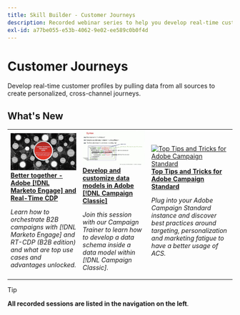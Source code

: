 ```yaml
---
title: Skill Builder - Customer Journeys
description: Recorded webinar series to help you develop real-time customer profiles by pulling data from all sources to create personalized, cross-channel journeys.
exl-id: a77be055-e53b-4062-9e02-ee589c0b0f4d
---
```

# Customer Journeys

Develop real-time customer profiles by pulling data from all sources to create personalized, cross-channel journeys.

## What's New

<table>
<tr>
  <td>
    <a href="https://experienceleague.adobe.com/docs/skill-builder-events/skill-builder/customer-journeys/2022/b2b-campaigns.html">
      <img alt="Better together - Adobe [!DNL Marketo Engage] and Real-Time CDP" src="assets/343824.jpeg" />
    </a>
     <div>
      <a href="https://experienceleague.adobe.com/docs/skill-builder-events/skill-builder/customer-journeys/2022/b2b-campaigns.html">
        <strong>Better together - Adobe [!DNL Marketo Engage] and Real-Time CDP</strong>
      </a>
    </div>
    <p>
    <em>Learn how to orchestrate B2B campaigns with [!DNL Marketo Engage] and RT-CDP (B2B edition) and what are top use cases and advantages unlocked.</em>
    <p>
  </td>
  <td>
    <a href="https://experienceleague.adobe.com/docs/skill-builder-events/skill-builder/customer-journeys/2022/data-models.html">
      <img alt="Develop and customize data models in Adobe [!DNL Campaign Classic]" src="assets/343829.jpeg" />
    </a>
     <div>
      <a href="https://experienceleague.adobe.com/docs/skill-builder-events/skill-builder/customer-journeys/2022/data-models.html">
        <strong>Develop and customize data models in Adobe [!DNL Campaign Classic]</strong>
      </a>
    </div>
    <p>
    <em>Join this session with our Campaign Trainer to learn how to develop a data schema inside a data model within [!DNL Campaign Classic].</em>
    <p>
  </td>  
  <td>
    <a href="https://experienceleague.adobe.com/docs/skill-builder-events/skill-builder/customer-journeys/2022/tips-and-tricks.html">
      <img alt="Top Tips and Tricks for Adobe Campaign Standard" src="https://video.tv.adobe.com/v/343828?format=jpeg" />
    </a>
     <div>
      <a href="https://experienceleague.adobe.com/docs/skill-builder-events/skill-builder/customer-journeys/2022/tips-and-tricks.html">
        <strong>Top Tips and Tricks for Adobe Campaign Standard</strong>
      </a>
    </div>
    <p>
    <em>Plug into your Adobe Campaign Standard instance and discover best practices around targeting, personalization and marketing fatigue to have a better usage of ACS.</em>
    <p>
  </td>
</tr>
</table>

>[!TIP]
>
>**All recorded sessions are listed in the navigation on the left**.
